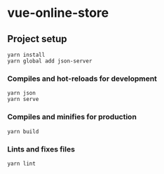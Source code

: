 # vue-online-store

## Project setup

```shell
yarn install
yarn global add json-server
```

### Compiles and hot-reloads for development

```shell
yarn json
yarn serve
```

### Compiles and minifies for production

```shell
yarn build
```

### Lints and fixes files

```shell
yarn lint
```
